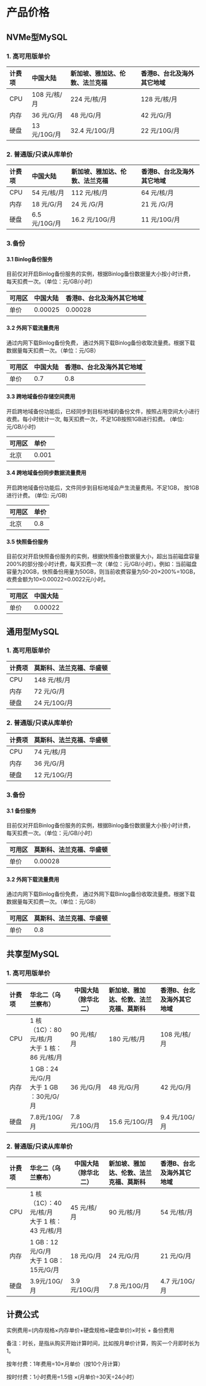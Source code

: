 # 产品价格

## NVMe型MySQL

### 1. 高可用版单价


| 计费项   | 中国大陆     | 新加坡、雅加达、伦敦、法兰克福 | 香港B、台北及海外其它地域 |
| :--- | :---         | :---                 | :---                      |
| CPU  | 108 元/核/月 | 224 元/核/月         | 128 元/核/月              |
| 内存 | 36 元/G/月   | 48 元/G/月           | 42 元/G/月                |
| 硬盘 | 13 元/10G/月 | 32.4 元/10G/月       | 22 元/10G/月              |



### 2. 普通版/只读从库单价

| 计费项   | 中国大陆      | 新加坡、雅加达、伦敦、法兰克福 | 香港B、台北及海外其它地域 |
| :--- | :---          | :---                 | :---                      |
| CPU  | 54 元/核/月   | 112 元/核/月         | 64 元/核/月               |
| 内存 | 18 元/G/月    | 24 元 /G/月          | 21 元 /G/月               |
| 硬盘 | 6.5 元/10G/月 | 16.2 元/10G/月       | 11 元/10G/月                |


### 3.备份

#### 3.1 Binlog备份服务

目前仅对开启Binlog备份服务的实例，根据Binlog备份数据量大小按小时计费， 每天扣费一次。（单位：元/GB/小时）

| 可用区 | 中国大陆 | 香港B、台北及海外其它地域 |
| :---   | :---     | :---                      |
| 单价   | 0.00025  | 0.00028                   |

#### 3.2 外网下载流量费用

通过内网下载Binlog备份免费， 通过外网下载Binlog备份收取流量费。根据下载数据量每天扣费一次。（单位：元/GB）

| 可用区 | 中国大陆 | 香港B、台北及海外其它地域 |
| :---   | :---     | :---                      |
| 单价   | 0.7      | 0.8                       |




#### 3.3 跨地域备份存储空间费用

开启跨地域备份功能后，已经同步到目标地域的备份文件，按照占用空间大小进行收费。每小时统计一次, 每天扣费一次，不足1GB按照1GB进行扣费。 (单位: 元/GB/小时)

| 可用区 | 单价 |
| :--- |:--- |
| 北京  |  0.001 |

#### 3.4 跨地域备份同步数据流量费用

开启跨地域备份功能后，文件同步到目标地域会产生流量费用。不足1GB， 按1GB进行计费。 (单位: 元/GB)

| 可用区 | 单价 |
| :--- |:--- |
| 北京  |  0.8 |



#### 3.5 快照备份服务

目前仅对开启快照备份服务的实例，根据快照备份数据量大小，超出当前磁盘容量200%的部分按小时计费，每天扣费一次（单位：元/GB/小时）。例如：当前磁盘容量为20GB，快照备份用量为50GB，则当前收费容量为50-20×200%=10GB，收费金额为10×0.00022=0.0022元/小时。

| 可用区|中国大陆 |
|:---  |:---    |
| 单价 |0.00022|


## 通用型MySQL

### 1. 高可用版单价


| 计费项   | 莫斯科、法兰克福、华盛顿 |
| :--- | :---                     |
| CPU  | 148 元/核/月             |
| 内存 | 72 元/G/月               |
| 硬盘 | 24 元/10G/月             |



### 2. 普通版/只读从库单价

| 计费项   | 莫斯科、法兰克福、华盛顿 |
| :--- | :---                     |
| CPU  | 74 元/核/月              |
| 内存 | 36 元/G/月               |
| 硬盘 | 12 元/10G/月             |

### 3.备份

#### 3.1 备份服务

目前仅对开启Binlog备份服务的实例，根据Binlog备份数据量大小按小时计费， 每天扣费一次。（单位：元/GB/小时）

| 可用区 | 莫斯科、法兰克福、华盛顿 |
| :---   | :---                     |
| 单价   | 0.00028                  |

#### 3.2 外网下载流量费用

通过内网下载Binlog备份免费， 通过外网下载Binlog备份收取流量费。根据下载数据量每天扣费一次。（单位：元/GB）

| 可用区 | 莫斯科、法兰克福、华盛顿 |
| :---   | :---                     |
| 单价   | 0.8                      |

## 共享型MySQL

### 1. 高可用版单价


| 计费项 | 华北二（乌兰察布）                                  | 中国大陆（除华北二） | 新加坡、雅加达、伦敦、法兰克福、莫斯科 | 香港B、台北及海外其它地域 |
| :----- | :-------------------------------------------------- | -------------------- | :------------------------------------- | :------------------------ |
| CPU    | 1 核（1C）：80 元/核/月<br />大于 1 核：86 元/核/月 | 90 元/核/月          | 180 元/核/月                           | 108 元/核/月              |
| 内存   | 1 GB：24 元/G/月<br />大于 1 GB ：30元/G/月         | 36 元/G/月           | 48 元/G/月                             | 42 元/G/月                |
| 硬盘   | 7.8元/10G/月                                        | 7.8元/10G/月         | 15.6 元/10G/月                         | 9.4 元/10G/月             |



### 2. 普通版/只读从库单价


| 计费项 | 华北二（乌兰察布）                                  | 中国大陆（除华北二） | 新加坡、雅加达、伦敦、法兰克福、莫斯科 | 香港B、台北及海外其它地域 |
| :----- | :-------------------------------------------------- | -------------------- | :------------------------------------- | :------------------------ |
| CPU    | 1 核（1C）：40 元/核/月<br />大于 1 核：43 元/核/月 | 45 元/核/月          | 90 元/核/月                            | 54 元/核/月               |
| 内存   | 1 GB：12 元/G/月<br />大于 1 GB：15元/G/月          | 18 元/G/月           | 24 元/G/月                             | 21 元/G/月                |
| 硬盘   | 3.9元/10G/月                                        | 3.9元/10G/月         | 7.8 元/10G/月                          | 4.7 元/10G/月             |



## 计费公式

实例费用=(内存规格×内存单价+硬盘规格×硬盘单价)×时长 + 备份费用

备注：时长，是指从购买开始计算时间，比如按月单价计算，购买一个月即时长为1。

按年付费：1年费用=10×月单价（按10个月计算）

按时付费：1小时费用=1.5倍 ×(月单价÷30天÷24小时）

